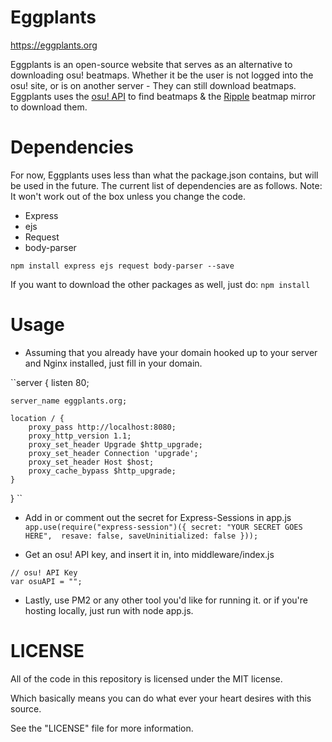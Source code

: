 # Eggplants
https://eggplants.org

Eggplants is an open-source website that serves as an alternative to downloading osu! beatmaps. Whether it be the user is not logged into the osu! site, or is on another server - They can still download beatmaps. Eggplants uses the [osu! API](https://github.com/ppy/osu-api/wiki) to find beatmaps & the [Ripple](https://ripple.moe) beatmap mirror to download them.

# Dependencies

For now, Eggplants uses less than what the package.json contains, but will be used in the future. The current list of dependencies are as follows. Note: It won't work out of the box unless you change the code.
* Express
* ejs
* Request
* body-parser

`npm install express ejs request body-parser --save`

If you want to download the other packages as well, just do:
`npm install`

# Usage

* Assuming that you already have your domain hooked up to your server and Nginx installed, just fill in your domain.

``server {
    listen 80;

    server_name eggplants.org;

    location / {
        proxy_pass http://localhost:8080;
        proxy_http_version 1.1;
        proxy_set_header Upgrade $http_upgrade;
        proxy_set_header Connection 'upgrade';
        proxy_set_header Host $host;
        proxy_cache_bypass $http_upgrade;
    }
}
``

* Add in or comment out the secret for Express-Sessions in app.js
``
app.use(require("express-session")({
    secret: "YOUR SECRET GOES HERE", 
    resave: false,
    saveUninitialized: false
}));  
``

* Get an osu! API key, and insert it in, into middleware/index.js
```
// osu! API Key
var osuAPI = "";
```

* Lastly, use PM2 or any other tool you'd like for running it. or if you're hosting locally, just run with node app.js.

# LICENSE 

All of the code in this repository is licensed under the MIT license.

Which basically means you can do what ever your heart desires with this source.

See the "LICENSE" file for more information.





